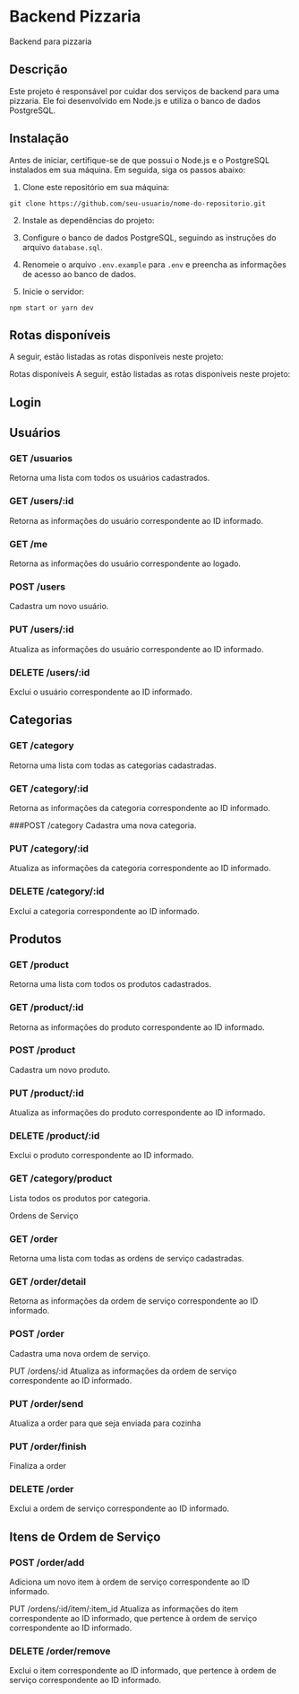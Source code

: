 # Backend Pizzaria

Backend para pizzaria

## Descrição

Este projeto é responsável por cuidar dos serviços de backend para uma pizzaria. Ele foi desenvolvido em Node.js e utiliza o banco de dados PostgreSQL.

## Instalação

Antes de iniciar, certifique-se de que possui o Node.js e o PostgreSQL instalados em sua máquina. Em seguida, siga os passos abaixo:

1. Clone este repositório em sua máquina:

```
git clone https://github.com/seu-usuario/nome-do-repositorio.git
```
2. Instale as dependências do projeto:

3. Configure o banco de dados PostgreSQL, seguindo as instruções do arquivo `database.sql`.

4. Renomeie o arquivo `.env.example` para `.env` e preencha as informações de acesso ao banco de dados.

5. Inicie o servidor:

```
npm start or yarn dev
```
## Rotas disponíveis

A seguir, estão listadas as rotas disponíveis neste projeto:

Rotas disponíveis
A seguir, estão listadas as rotas disponíveis neste projeto:

## Login

## Usuários
### GET /usuarios
Retorna uma lista com todos os usuários cadastrados.

### GET /users/:id
Retorna as informações do usuário correspondente ao ID informado.

### GET /me
Retorna as informações do usuário correspondente ao logado.

### POST /users
Cadastra um novo usuário.

### PUT /users/:id
Atualiza as informações do usuário correspondente ao ID informado.

### DELETE /users/:id
Exclui o usuário correspondente ao ID informado.

## Categorias
### GET /category
Retorna uma lista com todas as categorias cadastradas.

### GET /category/:id
Retorna as informações da categoria correspondente ao ID informado.

###POST /category
Cadastra uma nova categoria.

### PUT /category/:id
Atualiza as informações da categoria correspondente ao ID informado.

### DELETE /category/:id
Exclui a categoria correspondente ao ID informado.

## Produtos
### GET /product
Retorna uma lista com todos os produtos cadastrados.

### GET /product/:id
Retorna as informações do produto correspondente ao ID informado.

### POST /product
Cadastra um novo produto.

### PUT /product/:id
Atualiza as informações do produto correspondente ao ID informado.

### DELETE /product/:id
Exclui o produto correspondente ao ID informado.

### GET /category/product
Lista todos os produtos por categoria.

Ordens de Serviço
### GET /order
Retorna uma lista com todas as ordens de serviço cadastradas.

### GET /order/detail
Retorna as informações da ordem de serviço correspondente ao ID informado.

### POST /order
Cadastra uma nova ordem de serviço.

PUT /ordens/:id
Atualiza as informações da ordem de serviço correspondente ao ID informado.

### PUT /order/send
Atualiza a order para que seja enviada para cozinha

### PUT /order/finish
Finaliza a order

### DELETE /order
Exclui a ordem de serviço correspondente ao ID informado.

## Itens de Ordem de Serviço
### POST /order/add
Adiciona um novo item à ordem de serviço correspondente ao ID informado.

PUT /ordens/:id/item/:item_id
Atualiza as informações do item correspondente ao ID informado, que pertence à ordem de serviço correspondente ao ID informado.

### DELETE /order/remove
Exclui o item correspondente ao ID informado, que pertence à ordem de serviço correspondente ao ID informado.
